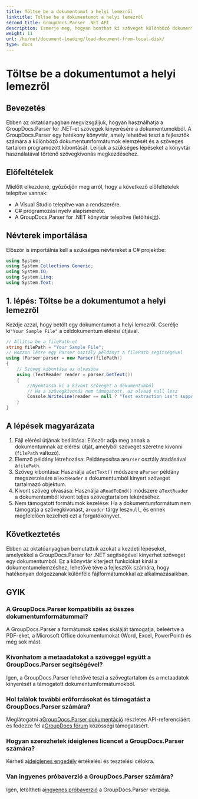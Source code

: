 ```yaml
---
title: Töltse be a dokumentumot a helyi lemezről
linktitle: Töltse be a dokumentumot a helyi lemezről
second_title: GroupDocs.Parser .NET API
description: Ismerje meg, hogyan bonthat ki szöveget különböző dokumentumformátumokból a GroupDocs.Parser for .NET segítségével. Egyszerű és hatékony szövegkivonás C#-val.
weight: 11
url: /hu/net/document-loading/load-document-from-local-disk/
type: docs
---
```

# Töltse be a dokumentumot a helyi lemezről

## Bevezetés
Ebben az oktatóanyagban megvizsgáljuk, hogyan használhatja a GroupDocs.Parser for .NET-et szövegek kinyerésére a dokumentumokból. A GroupDocs.Parser egy hatékony könyvtár, amely lehetővé teszi a fejlesztők számára a különböző dokumentumformátumok elemzését és a szöveges tartalom programozott kibontását. Leírjuk a szükséges lépéseket a könyvtár használatával történő szövegkivonás megkezdéséhez.
## Előfeltételek
Mielőtt elkezdené, győződjön meg arról, hogy a következő előfeltételek telepítve vannak:
- A Visual Studio telepítve van a rendszerére.
- C# programozási nyelv alapismerete.
-  A GroupDocs.Parser for .NET könyvtár telepítve (letöltés[itt](https://releases.groupdocs.com/parser/net/)).

## Névterek importálása
Először is importálnia kell a szükséges névtereket a C# projektbe:
```csharp
using System;
using System.Collections.Generic;
using System.IO;
using System.Linq;
using System.Text;
```
## 1. lépés: Töltse be a dokumentumot a helyi lemezről
 Kezdje azzal, hogy betölt egy dokumentumot a helyi lemezről. Cserélje ki`"Your Sample File"` a céldokumentum elérési útjával.
```csharp
// Állítsa be a filePath-et
string filePath = "Your Sample File";
// Hozzon létre egy Parser osztály példányt a filePath segítségével
using (Parser parser = new Parser(filePath))
{
    // Szöveg kibontása az olvasóba
    using (TextReader reader = parser.GetText())
    {
        //Nyomtassa ki a kivont szöveget a dokumentumból
        // Ha a szövegkivonás nem támogatott, az olvasó null lesz
        Console.WriteLine(reader == null ? "Text extraction isn't supported" : reader.ReadToEnd());
    }
}
```
## A lépések magyarázata
1. Fájl elérési útjának beállítása: Először adja meg annak a dokumentumnak az elérési útját, amelyből szöveget szeretne kivonni (`filePath` változó).
2.  Elemző példány létrehozása: Példányosítsa a`Parser` osztály átadásával a`filePath`.
3.  Szöveg kibontása: Használja a`GetText()` módszere a`Parser` példány megszerzésére a`TextReader` a dokumentumból kinyert szöveget tartalmazó objektum.
4.  Kivont szöveg olvasása: Használja a`ReadToEnd()` módszere a`TextReader` a dokumentumból kivont teljes szövegtartalom lekéréséhez.
5.  Nem támogatott formátumok kezelése: Ha a dokumentumformátum nem támogatja a szövegkivonást, a`reader` tárgy lesz`null`, és ennek megfelelően kezelheti ezt a forgatókönyvet.

## Következtetés
Ebben az oktatóanyagban bemutattuk azokat a kezdeti lépéseket, amelyekkel a GroupDocs.Parser for .NET segítségével kinyerhet szöveget egy dokumentumból. Ez a könyvtár kiterjedt funkciókat kínál a dokumentumelemzéshez, lehetővé téve a fejlesztők számára, hogy hatékonyan dolgozzanak különféle fájlformátumokkal az alkalmazásaikban.

## GYIK
### A GroupDocs.Parser kompatibilis az összes dokumentumformátummal?
A GroupDocs.Parser a formátumok széles skáláját támogatja, beleértve a PDF-eket, a Microsoft Office dokumentumokat (Word, Excel, PowerPoint) és még sok mást.
### Kivonhatom a metaadatokat a szöveggel együtt a GroupDocs.Parser segítségével?
Igen, a GroupDocs.Parser lehetővé teszi a szövegtartalom és a metaadatok kinyerését a támogatott dokumentumformátumokból.
### Hol találok további erőforrásokat és támogatást a GroupDocs.Parser számára?
 Meglátogatni a[GroupDocs.Parser dokumentáció](https://tutorials.groupdocs.com/parser/net/) részletes API-referenciáért és fedezze fel a[GroupDocs fórum](https://forum.groupdocs.com/c/parser/17) közösségi támogatásért.
### Hogyan szerezhetek ideiglenes licencet a GroupDocs.Parser számára?
 Kérheti a[ideiglenes engedély](https://purchase.groupdocs.com/temporary-license/) értékelési és tesztelési célokra.
### Van ingyenes próbaverzió a GroupDocs.Parser számára?
 Igen, letöltheti a[ingyenes próbaverzió](https://releases.groupdocs.com/) a GroupDocs.Parser verziója.